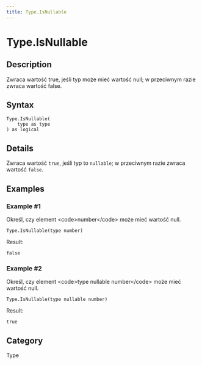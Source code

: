 ```yaml
---
title: Type.IsNullable
---
```


# Type.IsNullable


## Description

Zwraca wartość true, jeśli typ może mieć wartość null; w przeciwnym razie zwraca wartość false.


## Syntax

```powerquery
Type.IsNullable(
    type as type
) as logical
```


## Details

Zwraca wartość <code>true</code>, jeśli typ to <code>nullable</code>; w przeciwnym razie zwraca wartość <code>false</code>.


## Examples

### Example #1 
Określ, czy element &lt;code&gt;number&lt;/code&gt; może mieć wartość null.
```powerquery
Type.IsNullable(type number)
```

Result: 
```powerquery
false
```


### Example #2 
Określ, czy element &lt;code&gt;type nullable number&lt;/code&gt; może mieć wartość null.
```powerquery
Type.IsNullable(type nullable number)
```

Result: 
```powerquery
true
```




## Category
Type
